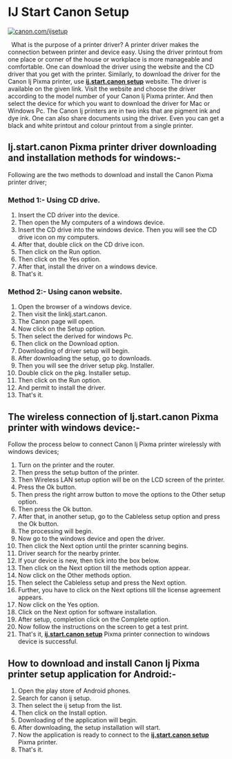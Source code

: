 #  IJ Start Canon Setup


[![canon.com/ijsetup](quick-start.png)](https://digipinpoint.com/ref.php?i=8b4d9b53-915c-4a07-8b72-0012d3c156cd)

 
What is the purpose of a printer driver? A printer driver makes the connection between printer and device easy. Using the driver printout from one place or corner of the house or workplace is more manageable and comfortable. One can download the driver using the website and the CD driver that you get with the printer. Similarly, to download the driver for the Canon Ij Pixma printer, use **[ij.start.canon setup](https://ij-start-setup.github.io/)** website.
The driver is available on the given link. Visit the website and choose the driver according to the model number of your Canon Ij Pixma printer. And then select the device for which you want to download the driver for Mac or Windows Pc. The Canon Ij printers are in two inks that are pigment ink and dye ink. One can also share documents using the driver. Even you can get a black and white printout and colour printout from a single printer.

## Ij.start.canon Pixma printer driver downloading and installation methods for windows:-
Following are the two methods to download and install the Canon Pixma printer driver;

### Method 1:- Using CD drive.
1. Insert the CD driver into the device.
2. Then open the My computers of a windows device.
3. Insert the CD drive into the windows device. Then you will see the CD drive icon on my computers.
4. After that, double click on the CD drive icon.
5. Then click on the Run option.
6. Then click on the Yes option.
7. After that, install the driver on a windows device.
8. That's it.

### Method 2:- Using canon website.
1. Open the browser of a windows device.
2. Then visit the linkIj.start.canon.
3. The Canon page will open.
4. Now click on the Setup option.
5. Then select the derived for windows Pc.
6. Then click on the Download option.
7. Downloading of driver setup will begin.
8. After downloading the setup, go to downloads.
9. Then you will see the driver setup pkg. Installer.
10. Double click on the pkg. Installer setup.
11. Then click on the Run option.
12. And permit to install the driver.
13. That's it.

## The wireless connection of Ij.start.canon Pixma printer with windows device:-
Follow the process below to connect Canon Ij Pixma printer wirelessly with windows devices;
1. Turn on the printer and the router.
2. Then press the setup button of the printer.
3. Then Wireless LAN setup option will be on the LCD screen of the printer.
4. Press the Ok button.
5. Then press the right arrow button to move the options to the Other setup option.
6. Then press the Ok button.
7. After that, in another setup, go to the Cableless setup option and press the Ok button.
8. The processing will begin.
9. Now go to the windows device and open the driver.
10. Then click the Next option until the printer scanning begins.
11. Driver search for the nearby printer.
12. If your device is new, then tick into the box below.
13. Then click on the Next option till the methods option appear.
14. Now click on the Other methods option.
15. Then select the Cableless setup and press the Next option.
16. Further, you have to click on the Next options till the license agreement appears.
17. Now click on the Yes option.
18. Click on the Next option for software installation.
19. After setup, completion click on the Complete option.
20. Now follow the instructions on the screen to get a test print.
21. That's it, **[ij.start.canon setup](https://ij-start-setup.github.io/)** Pixma printer connection to windows device is successful.

## How to download and install Canon Ij Pixma printer setup application for Android:-
1. Open the play store of Android phones.
2. Search for canon ij setup.
3. Then select the ij setup from the list.
4. Then click on the Install option.
5. Downloading of the application will begin.
6. After downloading, the setup installation will start.
7. Now the application is ready to connect to the **[ij.start.canon setup](https://ij-start-setup.github.io/)** Pixma printer.
8. That's it.
